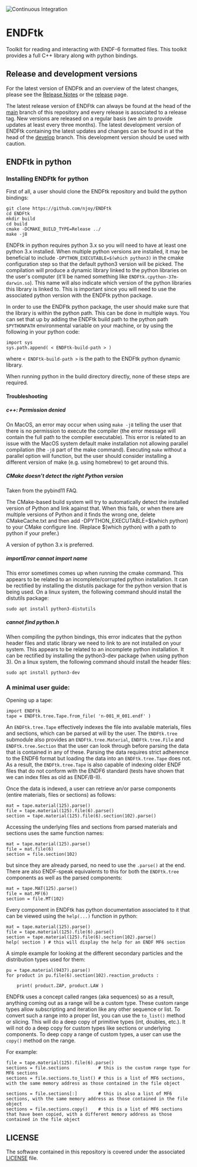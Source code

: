 ![Continuous Integration](https://github.com/njoy/ENDFtk/workflows/Continuous%20Integration/badge.svg)

# ENDFtk
Toolkit for reading and interacting with ENDF-6 formatted files. This toolkit provides a full C++ library along with python bindings.

## Release and development versions
For the latest version of ENDFtk and an overview of the latest changes, please see the [Release Notes](ReleaseNotes.md) or the [release](https://github.com/njoy/ENDFtk/releases) page.

The latest release version of ENDFtk can always be found at the head of the [main](https://github.com/njoy/ENDFtk) branch of this repository and every release is associated to a release tag. New versions are released on a regular basis (we aim to provide updates at least every three months). The latest development version of ENDFtk containing the latest updates and changes can be found in at the head of the [develop](https://github.com/njoy/ENDFtk/tree/develop) branch. This development version should be used with caution.

## ENDFtk in python

### Installing ENDFtk for python

First of all, a user should clone the ENDFtk repository and build the python bindings:
```
git clone https://github.com/njoy/ENDFtk
cd ENDFtk
mkdir build
cd build
cmake -DCMAKE_BUILD_TYPE=Release ../
make -j8
```

ENDFtk in python requires python 3.x so you will need to have at least one python 3.x installed. When multiple python versions are installed, it may be beneficial to include ```-DPYTHON_EXECUTABLE=$(which python3)``` in the cmake configuration step so that the default python3 version will be picked. The compilation will produce a dynamic library linked to the python libraries on the user's computer (it'll be named something like `ENDFtk.cpython-37m-darwin.so`). This name will also indicate which version of the python libraries this library is linked to. This is important since you will need to use the associated python version with the ENDFtk python package.

In order to use the ENDFtk python package, the user should make sure that the library is within the python path. This can be done in multiple ways. You can set that up by adding the ENDFtk build path to the python path `$PYTHONPATH` environmental variable on your machine, or by using the following in your python code:
```
import sys
sys.path.append( < ENDFtk-build-path > )
```
where `< ENDFtk-build-path >` is the path to the ENDFtk python dynamic library.

When running python in the build directory directly, none of these steps are required.

#### Troubleshooting ####

##### c++: Permission denied #####

On MacOS, an error may occur when using `make -j8` telling the user that there is no permission to execute the compiler (the error message will contain the full path to the compiler executable). This error is related to an issue with the MacOS system default make installation not allowing parallel compilation (the `-j8` part of the make command). Executing `make` without a parallel option will function, but the user should consider installing a different version of make (e.g. using homebrew) to get around this.

##### CMake doesn’t detect the right Python version #####

Taken from the pybind11 FAQ.

The CMake-based build system will try to automatically detect the installed version of Python and link against that. When this fails, or when there are multiple versions of Python and it finds the wrong one, delete CMakeCache.txt and then add -DPYTHON_EXECUTABLE=$(which python) to your CMake configure line. (Replace $(which python) with a path to python if your prefer.)

A version of python 3.x is preferred.

##### importError cannot import name <sysconfig> #####

This error sometimes comes up when running the cmake command. This appears to be related to an incomplete/corrupted python installation. It can be rectified by installing the distutils package for the python version that is being used. On a linux system, the following command should install the distutils package:
```
sudo apt install python3-distutils
```

##### cannot find python.h #####

When compiling the python bindings, this error indicates that the python header files and static library we need to link to are not installed on your system. This appears to be related to an incomplete python installation. It can be rectified by installing the python3-dev package (when using python 3). On a linux system, the following command should install the header files:
```
sudo apt install python3-dev
```

### A minimal user guide:

Opening up a tape:
```
import ENDFtk
tape = ENDFtk.tree.Tape.from_file( 'n-001_H_001.endf' )
```

An `ENDFtk.tree.Tape` effectively indexes the file into available materials, files and sections, which can be parsed at will by the user. The `ENDFtk.tree` submodule also provides an `ENDFtk.tree.Material`, `ENDFtk.tree.File` and `ENDFtk.tree.Section` that the user can look through before parsing the data that is contained in any of these. Parsing the data requires strict adherence to the ENDF6 format but loading the data into an `ENDFtk.tree.Tape` does not. As a result, the `ENDFtk.tree.Tape` is also capable of indexing older ENDF files that do not conform with the ENDF6 standard (tests have shown that we can index files as old as ENDF/B-II).

Once the data is indexed, a user can retrieve an/or parse components (entire materials, files or sections) as follows:
```
mat = tape.material(125).parse()
file = tape.material(125).file(6).parse()
section = tape.material(125).file(6).section(102).parse()
```

Accessing the underlying files and sections from parsed materials and sections uses the same function names:
```
mat = tape.material(125).parse()
file = mat.file(6)
section = file.section(102)
```
but since they are already parsed, no need to use the `.parse()` at the end. There are also ENDF-speak equivalents to this for both the `ENDFtk.tree` components as well as the parsed components:
```
mat = tape.MAT(125).parse()
file = mat.MF(6)
section = file.MT(102)
```

Every component in ENDFtk has python documentation associated to it that can be viewed using the `help(...)` function in python:
```
mat = tape.material(125).parse()
file = tape.material(125).file(6).parse()
section = tape.material(125).file(6).section(102).parse()
help( section ) # this will display the help for an ENDF MF6 section
```

A simple example for looking at the different secondary particles and the distribution types used for them:
```
pu = tape.material(9437).parse()
for product in pu.file(6).section(102).reaction_products :

    print( product.ZAP, product.LAW )
```

ENDFtk uses a concept called ranges (aka sequences) so as a result, anything coming out as a range will be a custom type. These custom range types allow subscripting and iteration like any other sequence or list. To convert such a range into a proper list, you can use the `to_list()` method or slicing. This will do a deep copy of primitive types (int, doubles, etc.). It will not do a deep copy for custom types like sections or underlying components. To deep copy a range of custom types, a user can use the `copy()` method on the range.

For example:
```
file = tape.material(125).file(6).parse()
sections = file.sections           # this is the custom range type for MF6 sections
sections = file.sections.to_list() # this is a list of MF6 sections, with the same memory address as those contained in the file object

sections = file.sections[:]        # this is also a list of MF6 sections, with the same memory address as those contained in the file object
sections = file.sections.copy()    # this is a list of MF6 sections that have been copied, with a different memory address as those contained in the file object
```

## LICENSE
The software contained in this repository is covered under the associated [LICENSE](LICENSE) file.
